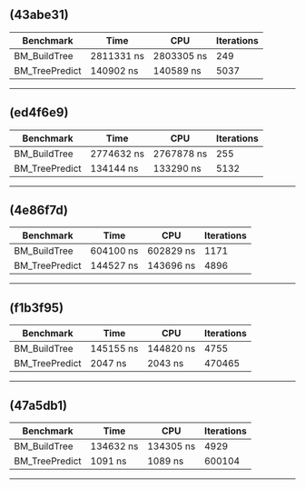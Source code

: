 (43abe31)
---------------------------------------------------------
| Benchmark        | Time            | CPU             | Iterations |
|------------------|-----------------|-----------------|------------|
| BM_BuildTree     | 2811331 ns      | 2803305 ns      | 249        |
| BM_TreePredict   | 140902 ns       | 140589 ns       | 5037       |
---------------------------------------------------------

(ed4f6e9)
---------------------------------------------------------
| Benchmark        | Time            | CPU             | Iterations |
|------------------|-----------------|-----------------|------------|
| BM_BuildTree     | 2774632 ns      | 2767878 ns      | 255        |
| BM_TreePredict   | 134144 ns       | 133290 ns       | 5132       |
---------------------------------------------------------

(4e86f7d)
---------------------------------------------------------
| Benchmark        | Time            | CPU             | Iterations |
|------------------|-----------------|-----------------|------------|
| BM_BuildTree     | 604100 ns       | 602829 ns       | 1171       |
| BM_TreePredict   | 144527 ns       | 143696 ns       | 4896       |
---------------------------------------------------------

(f1b3f95)
---------------------------------------------------------
| Benchmark        | Time            | CPU             | Iterations |
|------------------|-----------------|-----------------|------------|
| BM_BuildTree     | 145155 ns       | 144820 ns       | 4755       |
| BM_TreePredict   | 2047 ns         | 2043 ns         | 470465     |
---------------------------------------------------------

(47a5db1)
---------------------------------------------------------
| Benchmark        | Time            | CPU             | Iterations |
|------------------|-----------------|-----------------|------------|
| BM_BuildTree     | 134632 ns       | 134305 ns       | 4929       |
| BM_TreePredict   | 1091 ns         | 1089 ns         | 600104     |
---------------------------------------------------------

